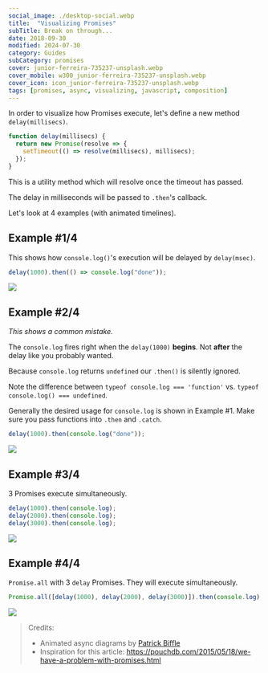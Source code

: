 ```yaml
---
social_image: ./desktop-social.webp
title:  "Visualizing Promises"
subTitle: Break on through...
date: 2018-09-30
modified: 2024-07-30
category: Guides
subCategory: promises
cover: junior-ferreira-735237-unsplash.webp
cover_mobile: w300_junior-ferreira-735237-unsplash.webp
cover_icon: icon_junior-ferreira-735237-unsplash.webp
tags: [promises, async, visualizing, javascript, composition]
---
```


In order to visualize how Promises execute, let's define a new method `delay(millisecs)`.

```js
function delay(millisecs) {
  return new Promise(resolve => {
    setTimeout(() => resolve(millisecs), millisecs);
  });
}
```

This is a utility method which will resolve once the timeout has passed.

The delay in milliseconds will be passed to `.then`'s callback.

Let's look at 4 examples (with animated timelines).

## Example #1/4

This shows how `console.log()`'s execution will be delayed by `delay(msec)`.

```js
delay(1000).then(() => console.log("done"));
```

![](N_1000ms_log.webp)

<!-- ```
delay(1000) --------|.then(fn)
                    | console.log('done')
|-------------------|--------------------|--------------------|-----------------
0msec             1sec                 2sec                 3sec
``` -->

## Example #2/4

_This shows a common mistake._

The `console.log` fires right when the `delay(1000)` **begins**. Not **after** the delay like you probably wanted.

Because `console.log` returns `undefined` our `.then()` is silently ignored.

Note the difference between `typeof console.log === 'function'` vs. `typeof console.log() === undefined`.

Generally the desired usage for `console.log` is shown in Example #1. Make sure you pass functions into `.then` and `.catch`.

```js
delay(1000).then(console.log("done"));
```

![](N_1000ms_!log.webp)

<!-- ```
delay(1000) --------|.then(null)
console.log('done')
|-------------------|--------------------|--------------------|-----------------
0msec             1sec                 2sec                 3sec
``` -->

## Example #3/4

3 Promises execute simultaneously.

```js
delay(1000).then(console.log);
delay(2000).then(console.log);
delay(3000).then(console.log);
```

![](N_3000ms.webp)

<!-- ```
delay(1000) ------|.then(console.log)
delay(2000) ------|--------------------|.then(console.log)
delay(3000) ------|--------------------|--------------------|.then(console.log)
|-----------------|--------------------|--------------------|-------------------
|                 |                    |                    |
0msec           1sec                 2sec                 3sec
``` -->

## Example #4/4

`Promise.all` with 3 `delay` Promises. They will execute simultaneously.

```js
Promise.all([delay(1000), delay(2000), delay(3000)]).then(console.log);
```

![](N_3000ms_PromiseAll.webp)

<!--
```
delay(1000) ---| [resolved]------------------v
delay(2000) ---|--------------| [resolved]---v
delay(3000) ---|--------------|--------------v [resolved]
Promise.all()  |--------------|-------------- > console.log([1000, 2000, 3000])
|--------------|--------------|--------------|--------------------------------
|              |              |              |
0msec        1sec           2sec           3sec
```
-->

> Credits:
>
> - Animated async diagrams by [Patrick Biffle](https://github.com/Piglacquer)
> - Inspiration for this article: https://pouchdb.com/2015/05/18/we-have-a-problem-with-promises.html

<!-- <div class="challenge" title="Question #1: Meaning of life:">
  <ul class="options">
    <li>1</li>
    <li>2</li>
    <li class="answer">42</li>
    <li>3</li>
  </ul>
  <div class="description">What is the meaning of life?</div>
</div> -->
